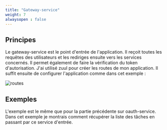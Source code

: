```yaml
---
title: "Gateway-service"
weight: 7
alwaysopen : false
---
```


## Principes

Le gateway-service est le point d'entrée de l'application. Il reçoit toutes les requêtes des utilisateurs et les rediriges ensuite vers les services concernés. Il permet également de faire la vérification du token d'autorisation. J'ai utilisé zuul pour créer les routes de mon application. Il suffit ensuite de configurer l'application comme dans cet exemple :

![routes](../images/gateway-service/capture0.png?width=30pc)

## Exemples

L'exemple est le même que pour la partie précédente sur oauth-service. Dans cet exemple je montrais comment récupérer la liste des tâches en passant par ce service d'entrée.